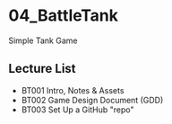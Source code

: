 # 04_BattleTank
Simple Tank Game

## Lecture List

* BT001 Intro, Notes & Assets
* BT002 Game Design Document (GDD)
* BT003 Set Up a GitHub "repo"

